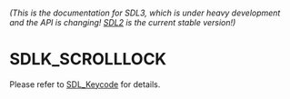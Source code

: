 ###### (This is the documentation for SDL3, which is under heavy development and the API is changing! [SDL2](https://wiki.libsdl.org/SDL2/) is the current stable version!)
# SDLK_SCROLLLOCK

Please refer to [SDL_Keycode](SDL_Keycode) for details.

